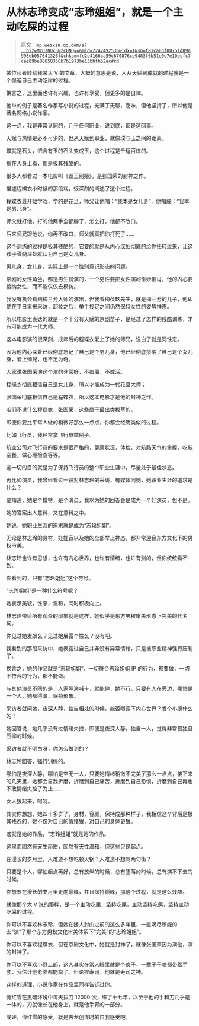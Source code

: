 # 从林志玲变成“志玲姐姐”，就是一个主动吃屎的过程

> 原文：[`mp.weixin.qq.com/s?__biz=MzU3NDc5Nzc0NQ==&mid=2247492536&idx=1&sn=f81ca05f00751d89a998eb057641326f&chksm=fd2e4166ca59c870876ce9483f6b51e0e7e10ecfc7cae89be88658358b7b1973be13bbfb52ac#rd`](http://mp.weixin.qq.com/s?__biz=MzU3NDc5Nzc0NQ==&mid=2247492536&idx=1&sn=f81ca05f00751d89a998eb057641326f&chksm=fd2e4166ca59c870876ce9483f6b51e0e7e10ecfc7cae89be88658358b7b1973be13bbfb52ac#rd)

某位读者转给我某大 V 的文章，大概的意思是说，人从天赋到成就的过程就是一个强迫自己主动吃屎的过程。

换言之，这里面也许有兴趣，也许有享受，但更多的是自律。

他举的例子是著名作家写小说的过程，充满了无聊，乏味，但他坚持了，所以他是著名网络小说作家。

这一点，我是非常认同的，几乎任何职业，说到底，都是这回事。

天赋与热情是必不可少的，但从天赋到职业，就像璞与玉之间的距离。

璞就是石头，把含有玉的石头变成玉，这个过程是千锤百炼的。

搁在人身上看，那是极其残酷的。

很多人都看过一本电影叫《霸王别姬》，是张国荣的封神之作。

描述程蝶衣小时候的那段戏，很深刻的阐述了这个过程。

程蝶衣最开始学戏，学的是花旦，师父让他唱：“我本是女儿身”，他唱成：“我本是男儿身”。

师父就打他，打的他两手全都肿了，怎么打，他都不改口。

后来师兄跟他说，你再不改口，师父就真把你打死了......

这个训练的过程是极其残酷的，它要的就是从内心深处彻底的给你扭转过来，让这孩子骨髓深处就认为自己是女儿身。

男儿身，女儿身，实际上是一个性别意识形态的问题。

京剧的女性角色，都是男生扮演的，一个男性要把女性演的惟妙惟肖，他的内心要接纳女性，而不能仅仅去模仿。

我没有机会看到梅兰芳大师的演出，但我看梅葆玖先生，就是梅兰芳的儿子，他即使在平日里被采访，卸妆之后，举手投足之间仍然保持女性的姿势神态。

所以电影里表达的就是一个十分有天赋的京剧苗子，是经过了怎样的残酷训练，才有可能成为一代大师。

这本电影演的很深刻，成年后的程蝶衣爱上了她的师兄，说白了就是同性恋。

因为他内心深处已经彻底忘记了自己是个男儿身，他已经彻底接纳了自己是个女儿身，爱上师兄，也不足为奇。

人家说张国荣演这个演的非常好，不疯魔，不成活。

程蝶衣彻底相信自己是女儿身，所以才能成为一代花旦大师；

张国荣彻底相信自己是程蝶衣，所以这本电影才是他的封神之作。

咱们不说什么程蝶衣，张国荣，这些属于最出类拔萃的。

即便你要比平常人做的稍微好那么一点点，你都会经历类似的过程。

比如飞行员，我经常拿飞行员举例子。

航空公司对飞行员的要求是很严格的，健康状况，体检，对航路天气的掌握，吃航空餐，做心理检查等等。

这一切的目的就是为了保持飞行员的整个职业生涯中，尽量处于最佳状态。

再比如演员，我曾经看过一段对林志玲的采访，有媒体问她，她职业生涯的追求是什么？

要知道，她是个模特，是个演员，我以为她的回答会是成为一个好演员，但不是。

她的答案出人意料，又在意料之中。

她说，她职业生涯的追求就是成为“志玲姐姐”。

无论是林志玲的身材，娃娃音以及她的全部举止神态，都非常迎合东方文化下的男权审美。

林志玲也许有思想，也许有内心世界，也许有情绪，也许有别的，但你统统看不到。

你看到的，只有“志玲姐姐”这个符号。

“志玲姐姐”是一种什么符号呢？

她表示美貌，性感，温和，同时积极向上。

林志玲带给所有观众的印象就是这样，她似乎是东方男权审美形态下完美的代名词。

你见过她发飙么？见过她展露个性么？没有吧。

我看到的那段采访中，她表露过自己并非没有异常情绪，只是被职业精神强行压制了。

换言之，她的作品就是“志玲姐姐”，一切符合志玲姐姐 IP 的行为，都要做，一切不符合的行为，都不能做。

与其他演员不同的是，人家导演喊卡，就能停，她不行。只要有人在旁边，哪怕是一个人，她都得演，保持形象。

采访者就问她，夜深人静，独自相处的时候，能否曝露下内心世界？发个小飙什么的？

她回答说，她几乎没有过情绪失控，即便是夜深人静，独自一人，觉得非常孤独且压抑的时候。

采访者就不明白呀，你怎么做到的？

林志玲回答，强行训练的。

哪怕是夜深人静，哪怕是空无一人，只要她情绪稍微不完美了那么一点点，接下来的几天里，她都会自我折磨，折磨到自己痛苦，折磨到自己恐惧，折磨到自己再也不敢情绪失控了为止......

女人狠起来，呵呵。

其实你想想，她四十多岁了，身材，容颜，保持成那种样子，我相信这个背后是极其残忍的，她不仅对自己的情绪狠，对自己的身体更狠。

这就是她的作品，“志玲姐姐”就是她的作品。

这里面固然有天生丽质，固然有天性温和，但这些只是起点。

在漫长的岁月里，人难道不想吃顿火锅？人难道不想骂两句街？

只要是个人，哪怕起点再好，总有放纵的时候，总有堕落的时候，总有演不下去的时候。

你想要在漫长的岁月里走向巅峰，并且保持巅峰，那这个过程，就是这么残酷。

就像那个大 V 说的那样，是一个主动吃屎，坚持吃屎，主动坚持吃屎，坚持主动吃屎的过程。

你可以不喜欢林志玲，但她在嫁人封山之前的这么多年里，一直竭尽所能的去“演”了那个东方男权文化审美体系下“完美”的“志玲姐姐”。

你可以不喜欢程蝶衣，但在京剧文化中，她就是封神了，就像张国荣因为演他，演的封神了。

你可以不喜欢小野二郎，这人其实在常人眼里就是个疯子，一辈子干啥都带着手套，我估计他老婆都能疯了。但论捏寿司，他就是寿司之神。

这样的道理，小说作家在作品里同样告诉过你。

傅红雪在黑暗环境中每天拔刀 12000 次，练了十七年，以至于他的手和刀几乎是一体的，刀就像长在他身上，就是他手臂的一部分。

或许，傅红雪的感受，就是古龙创作时的自我感受吧。

<mp-qa class="js_uneditable custom_select_card qa_iframe" data-pluginname="insertquestion" data-id="1513901976785371136" data-bizuin="MzU3NDc5Nzc0NQ==" data-title="留言区"></mp-qa>